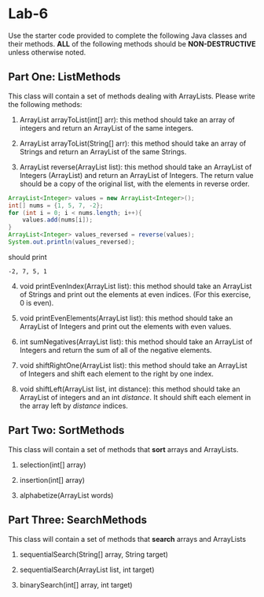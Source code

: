 # Lab-6

Use the starter code provided to complete the following Java classes and their methods. 
**ALL** of the following methods should be **NON-DESTRUCTIVE** unless otherwise noted.

## Part One: ListMethods 
This class will contain a set of methods dealing with ArrayLists. 
Please write the following methods:

1. ArrayList<Integer> arrayToList(int[] arr): this method should take an array of integers and return
an ArrayList of the same integers.

2. ArrayList<String> arrayToList(String[] arr): this method should take an array of Strings and return
an ArrayList of the same Strings.

3. ArrayList<Integer> reverse(ArrayList<Integer> list): this method should take an ArrayList of Integers 
(ArrayList<Integer>) and return an ArrayList of Integers. The return value should be a copy of the original
list, with the elements in reverse order.
```java
ArrayList<Integer> values = new ArrayList<Integer>();
int[] nums = {1, 5, 7, -2};
for (int i = 0; i < nums.length; i++){
    values.add(nums[i]);
}
ArrayList<Integer> values_reversed = reverse(values);
System.out.println(values_reversed);
```
should print
```
-2, 7, 5, 1 
```

4. void printEvenIndex(ArrayList<String> list): this method should take an ArrayList of Strings and
print out the elements at even indices. (For this exercise, 0 is even).

5. void printEvenElements(ArrayList<Integer> list): this method should take an ArrayList of Integers and
print out the elements with even values.

6. int sumNegatives(ArrayList<Integer> list): this method should take an ArrayList of Integers and return 
the sum of all of the negative elements.

7. void shiftRightOne(ArrayList<Integer> list): this method should take an ArrayList of Integers and shift each element to the right by one index.

8. void shiftLeft(ArrayList<Integer> list, int distance): this method should take an ArrayList of integers and an int _distance_. It should shift each element in the array left by _distance_ indices.

## Part Two: SortMethods
This class will contain a set of methods that **sort** arrays and ArrayLists.

1. selection(int[] array)

2. insertion(int[] array)

3. alphabetize(ArrayList<String> words)

## Part Three: SearchMethods
This class will contain a set of methods that **search** arrays and ArrayLists

1. sequentialSearch(String[] array, String target)

2. sequentialSearch(ArrayList<Integer> list, int target)

3. binarySearch(int[] array, int target)